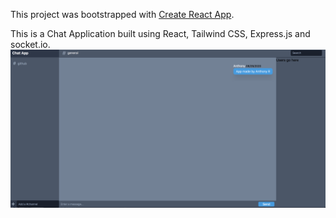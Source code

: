 This project was bootstrapped with [Create React App](https://github.com/facebook/create-react-app).

This is a Chat Application built using React, Tailwind CSS, Express.js and
socket.io. 
![](images/chatapp_screenshot.png)